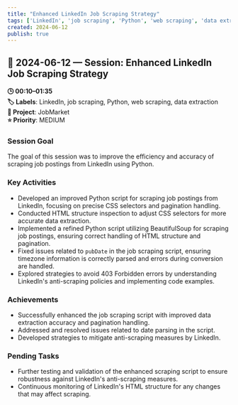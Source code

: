 ```yaml
---
title: "Enhanced LinkedIn Job Scraping Strategy"
tags: ['LinkedIn', 'job scraping', 'Python', 'web scraping', 'data extraction']
created: 2024-06-12
publish: true
---
```


## 📅 2024-06-12 — Session: Enhanced LinkedIn Job Scraping Strategy

**🕒 00:10–01:35**  
**🏷️ Labels**: LinkedIn, job scraping, Python, web scraping, data extraction  
**📂 Project**: JobMarket  
**⭐ Priority**: MEDIUM  


### Session Goal
The goal of this session was to improve the efficiency and accuracy of scraping job postings from LinkedIn using Python.

### Key Activities
- Developed an improved Python script for scraping job postings from LinkedIn, focusing on precise CSS selectors and pagination handling.
- Conducted HTML structure inspection to adjust CSS selectors for more accurate data extraction.
- Implemented a refined Python script utilizing BeautifulSoup for scraping job postings, ensuring correct handling of HTML structure and pagination.
- Fixed issues related to `pubDate` in the job scraping script, ensuring timezone information is correctly parsed and errors during conversion are handled.
- Explored strategies to avoid 403 Forbidden errors by understanding LinkedIn's anti-scraping policies and implementing code examples.

### Achievements
- Successfully enhanced the job scraping script with improved data extraction accuracy and pagination handling.
- Addressed and resolved issues related to date parsing in the script.
- Developed strategies to mitigate anti-scraping measures by LinkedIn.

### Pending Tasks
- Further testing and validation of the enhanced scraping script to ensure robustness against LinkedIn's anti-scraping measures.
- Continuous monitoring of LinkedIn's HTML structure for any changes that may affect scraping.
